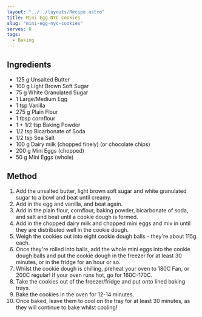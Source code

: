 ```yaml
---
layout: "../../layouts/Recipe.astro"
title: Mini Egg NYC Cookies
slug: "mini-egg-nyc-cookies"
serves: 8
tags:
  - Baking
---
```


## Ingredients

- 125 g Unsalted Butter
- 100 g Light Brown Soft Sugar
- 75 g White Granulated Sugar
- 1 Large/Medium Egg
- 1 tsp Vanilla
- 275 g Plain Flour
- 1 tbsp cornflour
- 1 + 1/2 tsp Baking Powder
- 1/2 tsp Bicarbonate of Soda
- 1/2 tsp Sea Salt
- 100 g Dairy milk (chopped finely) (or chocolate chips)
- 200 g Mini Eggs (chopped)
- 50 g Mini Eggs (whole)

## Method

1. Add the unsalted butter, light brown soft sugar and white granulated sugar to a bowl and beat until creamy.
1. Add in the egg and vanilla, and beat again.
1. Add in the plain flour, cornflour, baking powder, bicarbonate of soda, and salt and beat until a cookie dough is formed.
1. Add in the chopped dairy milk and chopped mini eggs and mix in until they are distributed well in the cookie dough.
1. Weigh the cookies out into eight cookie dough balls - they're about 115g each.
1. Once they're rolled into balls, add the whole mini eggs into the cookie dough balls and put the cookie dough in the freezer for at least 30 minutes, or in the fridge for an hour or so.
1. Whilst the cookie dough is chilling, preheat your oven to 180C Fan, or 200C regular! If your oven runs hot, go for 160C-170C.
1. Take the cookies out of the freezer/fridge and put onto lined baking trays.
1. Bake the cookies in the oven for 12-14 minutes.
1. Once baked, leave them to cool on the tray for at least 30 minutes, as they will continue to bake whilst cooling!
